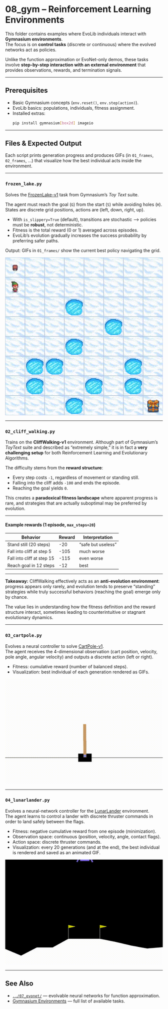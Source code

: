 # 08_gym – Reinforcement Learning Environments

This folder contains examples where EvoLib individuals interact with **Gymnasium environments**.  
The focus is on **control tasks** (discrete or continuous) where the evolved networks act as policies.  

Unlike the function approximation or EvoNet-only demos, these tasks involve 
**step-by-step interaction with an external environment** that provides 
observations, rewards, and termination signals.

---

## Prerequisites

* Basic Gymnasium concepts (`env.reset()`, `env.step(action)`).  
* EvoLib basics: populations, individuals, fitness assignment.  
* Installed extras:  
  ```bash
  pip install gymnasium[box2d] imageio
  ```

---

## Files & Expected Output

Each script prints generation progress and produces GIFs (in `01_frames`, `02_frames`, …) 
that visualize how the best individual acts inside the environment.  

---

### `frozen_lake.py`

Solves the [FrozenLake-v1](https://gymnasium.farama.org/environments/toy_text/frozen_lake) task from Gymnasium’s *Toy Text* suite.  

The agent must reach the goal (`G`) from the start (`S`) while avoiding holes (`H`).  
States are discrete grid positions, actions are {left, down, right, up}.  

* With `is_slippery=True` (default), transitions are stochastic --> policies must be **robust**, not deterministic.  
* Fitness is the total reward (0 or 1) averaged across episodes.  
* EvoLib’s evolution gradually increases the success probability by preferring safer paths.  

Output: GIFs in `01_frames/` show the current best policy navigating the grid.

<p align="center">
  <img src="./01_frames/01_frozen_lake.gif" alt="Frozen Lake Policy" width="512"/>
</p>

---

### `02_cliff_walking.py`

Trains on the **CliffWalking-v1** environment.
Although part of Gymnasium’s *ToyText* suite and described as “extremely simple,” it is in fact a **very challenging setup** for both Reinforcement Learning and Evolutionary Algorithms.

The difficulty stems from the **reward structure**:

- Every step costs `-1`, regardless of movement or standing still.
- Falling into the cliff adds `-100` and ends the episode.
- Reaching the goal yields `0`.

This creates a **paradoxical fitness landscape** where apparent progress is rare, and strategies that are actually suboptimal may be preferred by evolution.

---

#### Example rewards (1 episode, `max_steps=20`)

| Behavior                  | Reward | Interpretation |
|----------------------------|--------|----------------|
| Stand still (20 steps)     | -20    | “safe but useless” |
| Fall into cliff at step 5  | -105   | much worse |
| Fall into cliff at step 15 | -115   | even worse |
| Reach goal in 12 steps     | -12    | best |

---

**Takeaway:**
CliffWalking effectively acts as an **anti-evolution environment**:
progress appears only rarely, and evolution tends to preserve “standing” strategies while truly successful behaviors (reaching the goal) emerge only by chance.

The value lies in understanding how the fitness definition and the reward structure interact, sometimes leading to counterintuitive or stagnant evolutionary dynamics.

---

### `03_cartpole.py`

Evolves a neural controller to solve [CartPole-v1](https://gymnasium.farama.org/environments/classic_control/cart_pole).  
The agent receives the 4-dimensional observation (cart position, velocity, pole angle, angular velocity) and outputs a discrete action (left or right).  
* Fitness: cumulative reward (number of balanced steps).  
* Visualization: best individual of each generation rendered as GIFs.  

<p align="center">
  <img src="./03_frames/03_cartpole.gif" alt="CartPole Evolution" width="600"/>
</p>

---

### `04_lunarlander.py`

Evolves a neural-network controller for the [LunarLander](https://gymnasium.farama.org/environments/box2d/lunar_lander) environment.  
The agent learns to control a lander with discrete thruster commands in order to 
land safely between the flags.  

* Fitness: negative cumulative reward from one episode (minimization).  
* Observation space: continuous (position, velocity, angle, contact flags).  
* Action space: discrete thruster commands.  
* Visualization: every 20 generations (and at the end), the best individual is rendered and saved as an animated GIF.

<p align="center">
  <img src="./04_frames/04_lunarlander.gif" alt="LunarLander Evolution" width="600"/>
</p>

---

## See Also

* [`../07_evonet/`](../07_evonet) — evolvable neural networks for function approximation.  
* [Gymnasium Environments](https://gymnasium.farama.org/environments/) — full list of available tasks.
